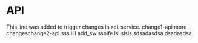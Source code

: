 # API

This line was added to trigger changes in `api` service.
change1-api
more changeschange2-api
sss
llll
add_swissnife
lsllslsls
sdsadasdsa
dsadasdsa